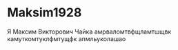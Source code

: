 Maksim1928
==========
Я Максим Викторович Чайка
амрваломтвфщламтшщвк
камуткомтуклфмтущфк
апмльуколашао
